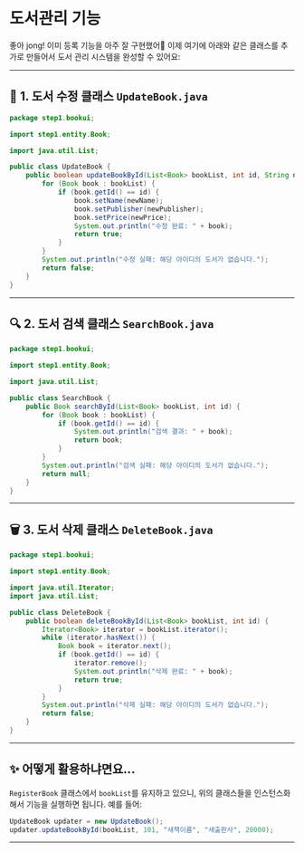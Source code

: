 # 도서관리 기능
좋아 jong! 이미 등록 기능을 아주 잘 구현했어👏 이제 여기에 아래와 같은 클래스를 추가로 만들어서 도서 관리 시스템을 완성할 수 있어요:

---

## 📘 1. 도서 수정 클래스 `UpdateBook.java`

```java
package step1.bookui;

import step1.entity.Book;

import java.util.List;

public class UpdateBook {
    public boolean updateBookById(List<Book> bookList, int id, String newName, String newPublisher, int newPrice) {
        for (Book book : bookList) {
            if (book.getId() == id) {
                book.setName(newName);
                book.setPublisher(newPublisher);
                book.setPrice(newPrice);
                System.out.println("수정 완료: " + book);
                return true;
            }
        }
        System.out.println("수정 실패: 해당 아이디의 도서가 없습니다.");
        return false;
    }
}
```

---

## 🔍 2. 도서 검색 클래스 `SearchBook.java`

```java
package step1.bookui;

import step1.entity.Book;

import java.util.List;

public class SearchBook {
    public Book searchById(List<Book> bookList, int id) {
        for (Book book : bookList) {
            if (book.getId() == id) {
                System.out.println("검색 결과: " + book);
                return book;
            }
        }
        System.out.println("검색 실패: 해당 아이디의 도서가 없습니다.");
        return null;
    }
}
```

---

## 🗑️ 3. 도서 삭제 클래스 `DeleteBook.java`

```java
package step1.bookui;

import step1.entity.Book;

import java.util.Iterator;
import java.util.List;

public class DeleteBook {
    public boolean deleteBookById(List<Book> bookList, int id) {
        Iterator<Book> iterator = bookList.iterator();
        while (iterator.hasNext()) {
            Book book = iterator.next();
            if (book.getId() == id) {
                iterator.remove();
                System.out.println("삭제 완료: " + book);
                return true;
            }
        }
        System.out.println("삭제 실패: 해당 아이디의 도서가 없습니다.");
        return false;
    }
}
```

---

## ✨ 어떻게 활용하냐면요...

`RegisterBook` 클래스에서 `bookList`를 유지하고 있으니, 위의 클래스들을 인스턴스화해서 기능을 실행하면 됩니다. 예를 들어:

```java
UpdateBook updater = new UpdateBook();
updater.updateBookById(bookList, 101, "새책이름", "새출판사", 20000);
```

---
